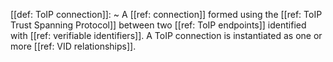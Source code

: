 [[def: ToIP connection]]:
~ A [[ref: connection]] formed using the [[ref: ToIP Trust Spanning Protocol]] between two [[ref: ToIP endpoints]] identified with [[ref: verifiable identifiers]]. A ToIP connection is instantiated as one or more [[ref: VID relationships]].


